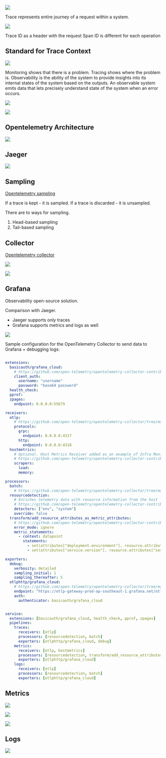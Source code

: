 ![](attachments/Pasted%20image%2020240820165515.png)

Trace represents entire journey of a request within a system.

![](attachments/Pasted%20image%2020240820165704.png)

Trace ID as a header with the request
Span ID is different for each operation

## Standard for Trace Context

![](attachments/Pasted%20image%2020240820165834.png)

Monitoring shows that there is a problem.
Tracing shows where the problem is.
Observability is the ability of the system to provide insights into its internal states of the system based on the outputs. An observable system emits data that lets precisely understand state of the system when an error occurs.

![](attachments/Pasted%20image%2020240820170440.png)

![](attachments/Pasted%20image%2020240820170505.png)

## Opentelemetry Architecture

![](attachments/Pasted%20image%2020240820171050.png)

## Jaeger

![](attachments/Pasted%20image%2020240820175228.png)

## Sampling

[Opentelemetry sampling](https://opentelemetry.io/docs/concepts/sampling/)

If a trace is kept - it is sampled.
If a trace is discarded - it is unsampled.

There are to ways for sampling.
1. Head-based sampling
2. Tail-based sampling

## Collector

[Opentelemetry collector](https://opentelemetry.io/docs/collector/)

![](attachments/Pasted%20image%2020240822085323.png)



![](attachments/Pasted%20image%2020240824141046.png)

## Grafana

Observability open-source solution.

Comparison with Jaeger.
- Jaeger supports only traces
- Grafana supports metrics and logs as well

![](attachments/Pasted%20image%2020240824142101.png)

Sample configuration for the OpenTelemetry Collector to send data to Grafana + debugging logs:

```yaml

extensions:
  basicauth/grafana_cloud:
    # https://github.com/open-telemetry/opentelemetry-collector-contrib/tree/main/extension/basicauthextension
    client_auth:
      username: "username"
      password: "base64 password"
  health_check:
  pprof:
  zpages:
    endpoint: 0.0.0.0:55679

receivers:
  otlp:
    # https://github.com/open-telemetry/opentelemetry-collector/tree/main/receiver/otlpreceiver
    protocols:
      grpc:
        endpoint: 0.0.0.0:4317
      http:
        endpoint: 0.0.0.0:4318
  hostmetrics:
    # Optional. Host Metrics Receiver added as an example of Infra Monitoring capabilities of the OpenTelemetry Collector
    # https://github.com/open-telemetry/opentelemetry-collector-contrib/tree/main/receiver/hostmetricsreceiver
    scrapers:
      load:
      memory:

processors:
  batch:
    # https://github.com/open-telemetry/opentelemetry-collector/tree/main/processor/batchprocessor
  resourcedetection:
    # Enriches telemetry data with resource information from the host
    # https://github.com/open-telemetry/opentelemetry-collector-contrib/tree/main/processor/resourcedetectionprocessor
    detectors: ["env", "system"]
    override: false
  transform/add_resource_attributes_as_metric_attributes:
    # https://github.com/open-telemetry/opentelemetry-collector-contrib/tree/main/processor/transformprocessor
    error_mode: ignore
    metric_statements:
      - context: datapoint
        statements:
          - set(attributes["deployment.environment"], resource.attributes["deployment.environment"])
          - set(attributes["service.version"], resource.attributes["service.version"])

exporters:
  debug:
    verbosity: detailed
    sampling_initial: 1
    sampling_thereafter: 5
  otlphttp/grafana_cloud:
    # https://github.com/open-telemetry/opentelemetry-collector/tree/main/exporter/otlpexporter
    endpoint: "https://otlp-gateway-prod-ap-southeast-1.grafana.net/otlp"
    auth:
      authenticator: basicauth/grafana_cloud


service:
  extensions: [basicauth/grafana_cloud, health_check, pprof, zpages]
  pipelines:
    traces:
      receivers: [otlp]
      processors: [resourcedetection, batch]
      exporters: [otlphttp/grafana_cloud, debug]
    metrics:
      receivers: [otlp, hostmetrics]
      processors: [resourcedetection, transform/add_resource_attributes_as_metric_attributes, batch]
      exporters: [otlphttp/grafana_cloud]
    logs:
      receivers: [otlp]
      processors: [resourcedetection, batch]
      exporters: [otlphttp/grafana_cloud]

```

## Metrics

![](attachments/Pasted%20image%2020240824165026.png)

![](attachments/Pasted%20image%2020240824165727.png)

![](attachments/Pasted%20image%2020240824175122.png)

## Logs

![](attachments/Pasted%20image%2020240824182841.png)





